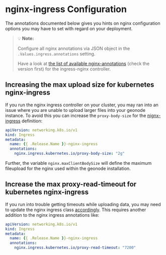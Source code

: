 # nginx-ingress Configuration

The annotations documented below gives you hints on nginx configuration options you may have to set with regard on your deployment.

> :bulb: **Note:**
>
> Configure all nginx annotations via JSON object in the `.Values.ingress.annotations` setting.
>
> Have a look at [the list of available nginx-annotations](https://github.com/kubernetes/ingress-nginx/blob/main/docs/user-guide/nginx-configuration/annotations.md) (check the version first) for the ingress-nginx controller.

## Increasing the max upload size for kubernetes nginx-ingress

If you run the nginx ingress controller on your cluster, you may ran into an issue where you are unable to upload larger files into your geonode instance.
To avoid this you can increase the `proxy-body-size` for the [nignx-ingress](../charts/geonode/templates/nginx/nginx-ingress.yaml) definition:
```yaml
apiVersion: networking.k8s.io/v1
kind: Ingress
metadata:
  name: {{ .Release.Name }}-nginx-ingress
  annotations:
    nginx.ingress.kubernetes.io/proxy-body-size: "2g"
```

Further, the variable `nginx.maxClientBodySize` will define the maximum fileupload for the nginx used within the geonode installation.

## Increase the max proxy-read-timeout for kubernetes nginx-ingress

If you run into trouble getting timeouts while uploading data, you may need to update the nginx ingress class [accordingly](https://github.com/kubernetes/ingress-nginx/issues/3976). 
This requires another addition to the nginx ingress annotations like:

```yaml
apiVersion: networking.k8s.io/v1
kind: Ingress
metadata:
  name: {{ .Release.Name }}-nginx-ingress
  annotations:
    nginx.ingress.kubernetes.io/proxy-read-timeout: "7200"
```
